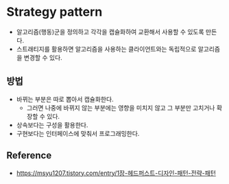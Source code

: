 # Strategy pattern
- 알고리즘(행동)군을 정의하고 각각을 캡슐화하여 교환해서 사용할 수 있도록 만든다.
- 스트래티지를 활용하면 알고리즘을 사용하는 클라이언트와는 독립적으로 알고리즘을 변경할 수 있다.

## 방법
- 바뀌는 부분은 따로 뽑아서 캡슐화한다.
  - 그러면 나중에 바뀌지 않는 부분에는 영향을 미치지 않고 그 부분만 고치거나 확장할 수 있다.
- 상속보다는 구성을 활용한다.
- 구현보다는 인터페이스에 맞춰서 프로그래밍한다.

## Reference
- https://msyu1207.tistory.com/entry/1장-헤드퍼스트-디자인-패턴-전략-패턴